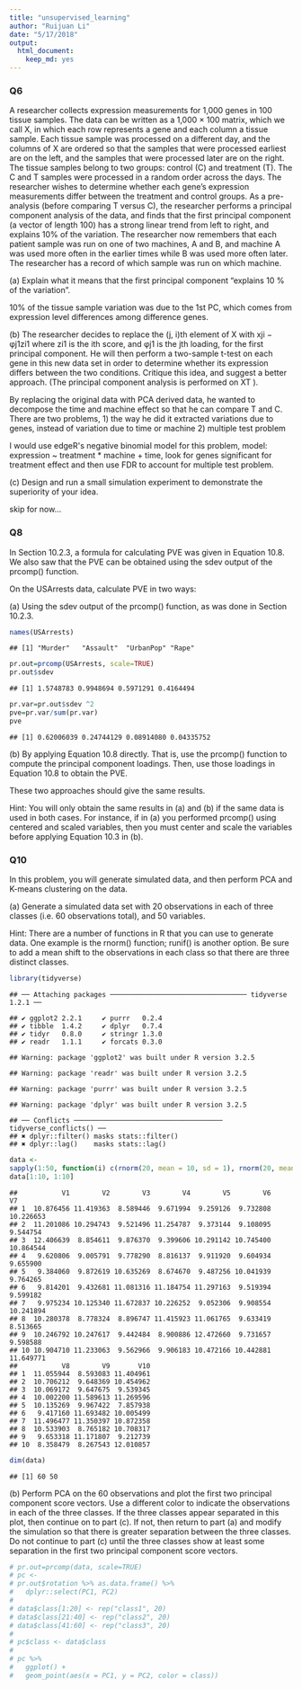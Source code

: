 ```yaml
---
title: "unsupervised_learning"
author: "Ruijuan Li"
date: "5/17/2018"
output: 
  html_document: 
    keep_md: yes
---
```


### Q6

A researcher collects expression measurements for 1,000 genes in 100 tissue samples. The data can be written as a 1,000 × 100 matrix, which we call X, in which each row represents a gene and each column a tissue sample. Each tissue sample was processed on a different day, and the columns of X are ordered so that the samples that were processed earliest are on the left, and the samples that were processed later are on the right. The tissue samples belong to two groups: control (C) and treatment (T). The C and T samples were processed in a random order across the days. The researcher wishes to determine whether each gene’s expression measurements differ between the treatment and control groups.
As a pre-analysis (before comparing T versus C), the researcher performs a principal component analysis of the data, and finds that the first principal component (a vector of length 100) has a strong linear trend from left to right, and explains 10% of the variation. The researcher now remembers that each patient sample was run on one of two machines, A and B, and machine A was used more often in the earlier times while B was used more often later. The researcher has a record of which sample was run on which machine.

(a) Explain what it means that the first principal component “explains 10 % of the variation”.

10% of the tissue sample variation was due to the 1st PC, which comes from expression level differences among difference genes.  

(b) The researcher decides to replace the (j, i)th element of X with xji − φj1zi1 
where zi1 is the ith score, and φj1 is the jth loading, for the first principal component. He will then perform a two-sample t-test on each gene in this new data set in order to determine whether its expression differs between the two conditions. Critique this idea, and suggest a better approach. (The principal component analysis is performed on XT ).

By replacing the original data with PCA derived data, he wanted to decompose the time and machine effect so that he can compare T and C. There are two problems, 1) the way he did it extracted variations due to genes, instead of variation due to time or machine 2) multiple test problem 

I would use edgeR's negative binomial model for this problem, model: expression ~ treatment * machine + time, look for genes significant for treatment effect and then use FDR to account for multiple test problem. 

(c) Design and run a small simulation experiment to demonstrate the superiority of your idea.

skip for now... 

### Q8

In Section 10.2.3, a formula for calculating PVE was given in Equation 10.8. We also saw that the PVE can be obtained using the sdev output of the prcomp() function.

On the USArrests data, calculate PVE in two ways:

(a) Using the sdev output of the prcomp() function, as was done in Section 10.2.3.


```r
names(USArrests)
```

```
## [1] "Murder"   "Assault"  "UrbanPop" "Rape"
```

```r
pr.out=prcomp(USArrests, scale=TRUE)
pr.out$sdev
```

```
## [1] 1.5748783 0.9948694 0.5971291 0.4164494
```

```r
pr.var=pr.out$sdev ^2 
pve=pr.var/sum(pr.var)
pve 
```

```
## [1] 0.62006039 0.24744129 0.08914080 0.04335752
```

(b) By applying Equation 10.8 directly. That is, use the prcomp() function to compute the principal component loadings. Then, use those loadings in Equation 10.8 to obtain the PVE.



These two approaches should give the same results.

Hint: You will only obtain the same results in (a) and (b) if the same data is used in both cases. For instance, if in (a) you performed prcomp() using centered and scaled variables, then you must center and scale the variables before applying Equation 10.3 in (b).

### Q10

In this problem, you will generate simulated data, and then perform PCA and K-means clustering on the data.

(a) Generate a simulated data set with 20 observations in each of three classes (i.e. 60 observations total), and 50 variables.

Hint: There are a number of functions in R that you can use to generate data. One example is the rnorm() function; runif() is another option. Be sure to add a mean shift to the observations in each class so that there are three distinct classes.


```r
library(tidyverse)
```

```
## ── Attaching packages ────────────────────────────────── tidyverse 1.2.1 ──
```

```
## ✔ ggplot2 2.2.1     ✔ purrr   0.2.4
## ✔ tibble  1.4.2     ✔ dplyr   0.7.4
## ✔ tidyr   0.8.0     ✔ stringr 1.3.0
## ✔ readr   1.1.1     ✔ forcats 0.3.0
```

```
## Warning: package 'ggplot2' was built under R version 3.2.5
```

```
## Warning: package 'readr' was built under R version 3.2.5
```

```
## Warning: package 'purrr' was built under R version 3.2.5
```

```
## Warning: package 'dplyr' was built under R version 3.2.5
```

```
## ── Conflicts ───────────────────────────────────── tidyverse_conflicts() ──
## ✖ dplyr::filter() masks stats::filter()
## ✖ dplyr::lag()    masks stats::lag()
```

```r
data <- 
sapply(1:50, function(i) c(rnorm(20, mean = 10, sd = 1), rnorm(20, mean = 20, sd = 2), rnorm(20, mean = 30, sd = 3))) %>% as.data.frame() 
data[1:10, 1:10]
```

```
##           V1        V2        V3        V4        V5        V6        V7
## 1  10.876456 11.419363  8.589446  9.671994  9.259126  9.732808 10.226653
## 2  11.201086 10.294743  9.521496 11.254787  9.373144  9.108095  9.544754
## 3  12.406639  8.854611  9.876370  9.399606 10.291142 10.745400 10.864544
## 4   9.620806  9.005791  9.778290  8.816137  9.911920  9.604934  9.655900
## 5   9.384060  9.872619 10.635269  8.674670  9.487256 10.041939  9.764265
## 6   9.814201  9.432681 11.081316 11.184754 11.297163  9.519394  9.599182
## 7   9.975234 10.125340 11.672837 10.226252  9.052306  9.908554 10.241894
## 8  10.280378  8.778324  8.896747 11.415923 11.061765  9.633419  8.513665
## 9  10.246792 10.247617  9.442484  8.900886 12.472660  9.731657  9.598588
## 10 10.904710 11.233063  9.562966  9.906183 10.472166 10.442881 11.649771
##           V8        V9       V10
## 1  11.055944  8.593083 11.404961
## 2  10.706212  9.648369 10.454962
## 3  10.069172  9.647675  9.539345
## 4  10.002200 11.589613 11.269596
## 5  10.135269  9.967422  7.857938
## 6   9.417160 11.693482 10.005499
## 7  11.496477 11.350397 10.872358
## 8  10.533903  8.765182 10.708317
## 9   9.653318 11.171807  9.212739
## 10  8.358479  8.267543 12.010857
```

```r
dim(data) 
```

```
## [1] 60 50
```

(b) Perform PCA on the 60 observations and plot the first two principal component score vectors. Use a different color to indicate the observations in each of the three classes. If the three classes appear separated in this plot, then continue on to part (c). If not, then return to part (a) and modify the simulation so that there is greater separation between the three classes. Do not continue to part (c) until the three classes show at least some separation in the first two principal component score vectors.


```r
# pr.out=prcomp(data, scale=TRUE)  
# pc <- 
# pr.out$rotation %>% as.data.frame() %>% 
#   dplyr::select(PC1, PC2)
#   
# data$class[1:20] <- rep("class1", 20)
# data$class[21:40] <- rep("class2", 20)
# data$class[41:60] <- rep("class3", 20)
# 
# pc$class <- data$class 
# 
# pc %>% 
#   ggplot() +
#   geom_point(aes(x = PC1, y = PC2, color = class))   
```

 
